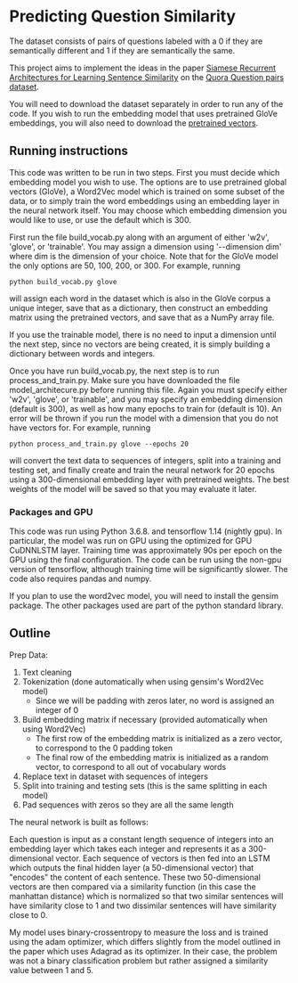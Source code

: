 # Predicting Question Similarity

The dataset consists of pairs of questions labeled with a 0 if they are semantically different and 1 if they are semantically the same.

This project aims to implement the ideas in the paper [Siamese Recurrent Architectures for Learning Sentence Similarity](http://www.mit.edu/~jonasm/info/MuellerThyagarajan_AAAI16.pdf) on the [Quora Question pairs dataset](https://data.world/xprizeai-ai/quora-question-pairs).

You will need to download the dataset separately in order to run any of the code. If you wish to run the embedding model that uses pretrained GloVe embeddings, you will also need to download the [pretrained vectors](http://nlp.stanford.edu/data/glove.6B.zip).


## Running instructions

This code was written to be run in two steps. First you must decide which embedding model you wish to use. The options are to use pretrained global vectors (GloVe), a Word2Vec model which is trained on some subset of the data, or to simply train the word embeddings using an embedding layer in the neural network itself. You may choose which embedding dimension you would like to use, or use the default which is 300.

First run the file build_vocab.py along with an argument of either 'w2v', 'glove', or 'trainable'. You may assign a dimension using '--dimension dim' where dim is the dimension of your choice. Note that for the GloVe model the only options are 50, 100, 200, or 300. For example, running

```
python build_vocab.py glove
```

will assign each word in the dataset which is also in the GloVe corpus a unique integer, save that as a dictionary, then construct an embedding matrix using the pretrained vectors, and save that as a NumPy array file.

If you use the trainable model, there is no need to input a dimension until the next step, since no vectors are being created, it is simply building a dictionary between words and integers.

Once you have run build_vocab.py, the next step is to run process_and_train.py. Make sure you have downloaded the file model_architecure.py before running this file. Again you must specify either 'w2v', 'glove', or 'trainable', and you may specify an embedding dimension (default is 300), as well as how many epochs to train for (default is 10). An error will be thrown if you run the model with a dimension that you do not have vectors for. For example, running

```
python process_and_train.py glove --epochs 20
```

will convert the text data to sequences of integers, split into a training and testing set, and finally create and train the neural network for 20 epochs using a 300-dimensional embedding layer with pretrained weights. The best weights of the model will be saved so that you may evaluate it later. 

### Packages and GPU

This code was run using Python 3.6.8. and tensorflow 1.14 (nightly gpu). In particular, the model was run on GPU using the optimized for GPU CuDNNLSTM layer. Training time was approximately 90s per epoch on the GPU using the final configuration. The code can be run using the non-gpu version of tensorflow, although training time will be significantly slower. The code also requires pandas and numpy. 

If you plan to use the word2vec model, you will need to install the gensim package. The other packages used are part of the python standard library. 

## Outline

Prep Data:
1. Text cleaning
2. Tokenization (done automatically when using gensim's Word2Vec model)
    - Since we will be padding with zeros later, no word is assigned an integer of 0
3. Build embedding matrix if necessary (provided automatically when using Word2Vec)
    - The first row of the embedding matrix is initialized as a zero vector, to correspond to the 0 padding token
    - The final row of the embedding matrix is initialized as a random vector, to correspond to all out of vocabulary words
4. Replace text in dataset with sequences of integers
5. Split into training and testing sets (this is the same splitting in each model)
6. Pad sequences with zeros so they are all the same length

The neural network is built as follows:

Each question is input as a constant length sequence of integers into an embedding layer 
which takes each integer and represents it as a 300-dimensional vector. Each sequence of vectors is then fed into an LSTM
which outputs the final hidden layer (a 50-dimensional vector) that "encodes" the content of each sentence. These two 50-dimensional
vectors are then compared via a similarity function (in this case the manhattan distance) which is normalized so that two similar 
sentences will have similarity close to 1 and two dissimilar sentences will have similarity close to 0.

My model uses binary-crossentropy to measure the loss and is trained using the adam optimizer, which differs slightly from the
model outlined in the paper which uses Adagrad as its optimizer. In their case, the problem was not a binary classification problem
but rather assigned a similarity value between 1 and 5.